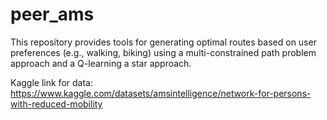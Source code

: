 # peer_ams

This repository provides tools for generating optimal routes based on user preferences (e.g., walking, biking) using a multi-constrained path problem approach and a Q-learning a star approach.

Kaggle link for data: https://www.kaggle.com/datasets/amsintelligence/network-for-persons-with-reduced-mobility
